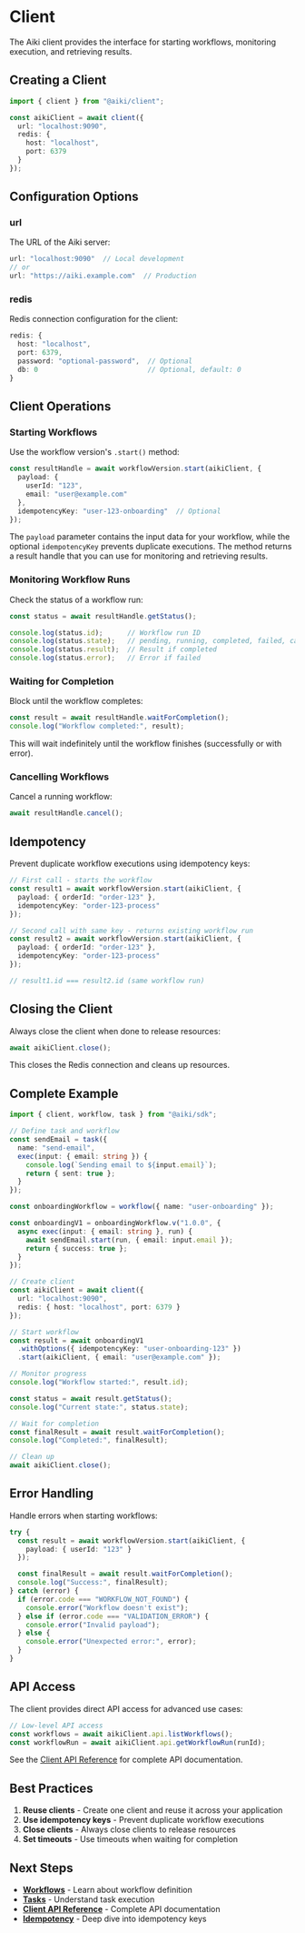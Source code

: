 # Client

The Aiki client provides the interface for starting workflows, monitoring execution, and retrieving results.

## Creating a Client

```typescript
import { client } from "@aiki/client";

const aikiClient = await client({
  url: "localhost:9090",
  redis: {
    host: "localhost",
    port: 6379
  }
});
```

## Configuration Options

### url

The URL of the Aiki server:

```typescript
url: "localhost:9090"  // Local development
// or
url: "https://aiki.example.com"  // Production
```

### redis

Redis connection configuration for the client:

```typescript
redis: {
  host: "localhost",
  port: 6379,
  password: "optional-password",  // Optional
  db: 0                           // Optional, default: 0
}
```

## Client Operations

### Starting Workflows

Use the workflow version's `.start()` method:

```typescript
const resultHandle = await workflowVersion.start(aikiClient, {
  payload: {
    userId: "123",
    email: "user@example.com"
  },
  idempotencyKey: "user-123-onboarding"  // Optional
});
```

The `payload` parameter contains the input data for your workflow, while the optional `idempotencyKey` prevents duplicate executions. The method returns a result handle that you can use for monitoring and retrieving results.

### Monitoring Workflow Runs

Check the status of a workflow run:

```typescript
const status = await resultHandle.getStatus();

console.log(status.id);      // Workflow run ID
console.log(status.state);   // pending, running, completed, failed, cancelled
console.log(status.result);  // Result if completed
console.log(status.error);   // Error if failed
```

### Waiting for Completion

Block until the workflow completes:

```typescript
const result = await resultHandle.waitForCompletion();
console.log("Workflow completed:", result);
```

This will wait indefinitely until the workflow finishes (successfully or with error).

### Cancelling Workflows

Cancel a running workflow:

```typescript
await resultHandle.cancel();
```

## Idempotency

Prevent duplicate workflow executions using idempotency keys:

```typescript
// First call - starts the workflow
const result1 = await workflowVersion.start(aikiClient, {
  payload: { orderId: "order-123" },
  idempotencyKey: "order-123-process"
});

// Second call with same key - returns existing workflow run
const result2 = await workflowVersion.start(aikiClient, {
  payload: { orderId: "order-123" },
  idempotencyKey: "order-123-process"
});

// result1.id === result2.id (same workflow run)
```

## Closing the Client

Always close the client when done to release resources:

```typescript
await aikiClient.close();
```

This closes the Redis connection and cleans up resources.

## Complete Example

```typescript
import { client, workflow, task } from "@aiki/sdk";

// Define task and workflow
const sendEmail = task({
  name: "send-email",
  exec(input: { email: string }) {
    console.log(`Sending email to ${input.email}`);
    return { sent: true };
  }
});

const onboardingWorkflow = workflow({ name: "user-onboarding" });

const onboardingV1 = onboardingWorkflow.v("1.0.0", {
  async exec(input: { email: string }, run) {
    await sendEmail.start(run, { email: input.email });
    return { success: true };
  }
});

// Create client
const aikiClient = await client({
  url: "localhost:9090",
  redis: { host: "localhost", port: 6379 }
});

// Start workflow
const result = await onboardingV1
  .withOptions({ idempotencyKey: "user-onboarding-123" })
  .start(aikiClient, { email: "user@example.com" });

// Monitor progress
console.log("Workflow started:", result.id);

const status = await result.getStatus();
console.log("Current state:", status.state);

// Wait for completion
const finalResult = await result.waitForCompletion();
console.log("Completed:", finalResult);

// Clean up
await aikiClient.close();
```

## Error Handling

Handle errors when starting workflows:

```typescript
try {
  const result = await workflowVersion.start(aikiClient, {
    payload: { userId: "123" }
  });

  const finalResult = await result.waitForCompletion();
  console.log("Success:", finalResult);
} catch (error) {
  if (error.code === "WORKFLOW_NOT_FOUND") {
    console.error("Workflow doesn't exist");
  } else if (error.code === "VALIDATION_ERROR") {
    console.error("Invalid payload");
  } else {
    console.error("Unexpected error:", error);
  }
}
```

## API Access

The client provides direct API access for advanced use cases:

```typescript
// Low-level API access
const workflows = await aikiClient.api.listWorkflows();
const workflowRun = await aikiClient.api.getWorkflowRun(runId);
```

See the [Client API Reference](../api/client.md) for complete API documentation.

## Best Practices

1. **Reuse clients** - Create one client and reuse it across your application
2. **Use idempotency keys** - Prevent duplicate workflow executions
3. **Close clients** - Always close clients to release resources
4. **Set timeouts** - Use timeouts when waiting for completion

## Next Steps

- **[Workflows](./workflows.md)** - Learn about workflow definition
- **[Tasks](./tasks.md)** - Understand task execution
- **[Client API Reference](../api/client.md)** - Complete API documentation
- **[Idempotency](../guides/idempotency.md)** - Deep dive into idempotency keys

